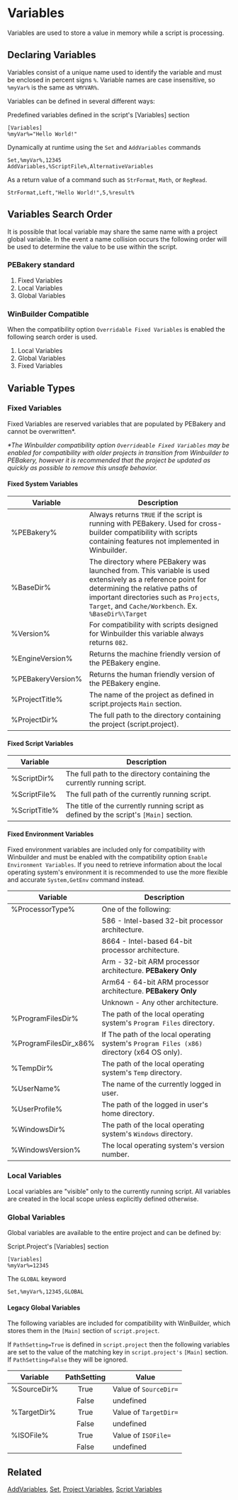 # Variables

Variables are used to store a value in memory while a script is processing.

## Declaring Variables

Variables consist of a unique name used to identify the variable and must be enclosed in percent signs `%`. Variable names are case insensitive, so `%myVar%` is the same as `%MYVAR%`.

Variables can be defined in several different ways:

Predefined variables defined in the script's [Variables] section

```pebakery
[Variables]
%myVar%="Hello World!"
```

Dynamically at runtime using the `Set` and `AddVariables` commands

```pebakery
Set,%myVar%,12345
AddVariables,%ScriptFile%,AlternativeVariables
```

As a return value of a command such as `StrFormat`, `Math`, or `RegRead`.

```pebakery
StrFormat,Left,"Hello World!",5,%result%
```

## Variables Search Order

It is possible that local variable may share the same name with a project global variable. In the event a name collision occurs the following order will be used to determine the value to be use within the script.

### PEBakery standard

1. Fixed Variables
1. Local Variables
1. Global Variables

### WinBuilder Compatible

When the compatibility option `Overridable Fixed Variables` is enabled the following search order is used.

1. Local Variables
1. Global Variables
1. Fixed Variables

## Variable Types

### Fixed Variables

Fixed Variables are reserved variables that are populated by PEBakery and cannot be overwritten*.

_*The Winbuilder compatibility option `Overrideable Fixed Variables` may be enabled for compatibility with older projects in transition from Winbuilder to PEBakery, however it is recommended that the project be updated as quickly as possible to remove this unsafe behavior._

#### Fixed System Variables

| Variable | Description |
| --- | --- |
| %PEBakery% | Always returns `TRUE` if the script is running with PEBakery. Used for cross-builder compatibility with scripts containing features not implemented in Winbuilder.  |
| %BaseDir% | The directory where PEBakery was launched from. This variable is used extensively as a reference point for determining the relative paths of important directories such as  `Projects`, `Target`, and `Cache/Workbench`. Ex. `%BaseDir%\Target` |
| %Version% | For compatibility with scripts designed for Winbuilder this variable always returns `082`. |
| %EngineVersion% | Returns the machine friendly version of the PEBakery engine. |
| %PEBakeryVersion% | Returns the human friendly version of the PEBakery engine. |
| %ProjectTitle% | The name of the project as defined in script.projects `Main` section. |
| %ProjectDir% | The full path to the directory containing the project (script.project). |

#### Fixed Script Variables

| Variable | Description |
| --- | --- |
| %ScriptDir% | The full path to the directory containing the currently running script. |
| %ScriptFile% | The full path of the currently running script. |
| %ScriptTitle% | The title of the currently running script as defined by the script's `[Main]` section. |

#### Fixed Environment Variables

Fixed environment variables are included only for compatibility with Winbuilder and must be enabled with the compatibility option `Enable Environment Variables`. If you need to retrieve information about the local operating system's environment it is recommended to use the more flexible and accurate `System,GetEnv` command instead.

| Variable | Description |
| --- | --- |
| %ProcessorType% | One of the following: |
|| 586 - Intel-based 32-bit processor architecture. |
|| 8664 - Intel-based 64-bit processor architecture. |
|| Arm - 32-bit ARM processor architecture. **PEBakery Only** |
|| Arm64 - 64-bit ARM processor architecture. **PEBakery Only** |
|| Unknown - Any other architecture. |
| %ProgramFilesDir% | The path of the local operating system's `Program Files` directory. |
| %ProgramFilesDir_x86% | If The path of the local operating system's `Program Files (x86)` directory (x64 OS only). |
| %TempDir% | The path of the local operating system's `Temp` directory. |
| %UserName% | The name of the currently logged in user. |
| %UserProfile% | The path of the logged in user's home directory. |
| %WindowsDir% | The path of the local operating system's `Windows` directory. |
| %WindowsVersion% | The local operating system's version number. |

### Local Variables

Local variables are "visible" only to the currently running script. All variables are created in the local scope unless explicitly defined otherwise.

### Global Variables

Global variables are available to the entire project and can be defined by:

Script.Project's [Variables] section

```pebakery
[Variables]
%myVar%=12345
```

The `GLOBAL` keyword

```pebakery
Set,%myVar%,12345,GLOBAL
```

#### Legacy Global Variables

The following variables are included for compatibility with WinBuilder, which stores them in the `[Main]` section of `script.project`.

If `PathSetting=True` is defined in `script.project` then the following variables are set to the value of the matching key in `script.project's` `[Main]` section. If `PathSetting=False` they will be ignored.

| Variable | PathSetting | Value |
| --- | :---: | --- |
| %SourceDir% | True | Value of `SourceDir=` |
| | False | undefined |
| %TargetDir% | True | Value of `TargetDir=` |
| | False | undefined
| %ISOFile% | True | Value of `ISOFile=` |
| | False | undefined |

## Related

[AddVariables](/Commands/Control/AddVariables.md), [Set](/Commands/Control/Set.md), [Project Variables](/Projects/ProjectVariables.md), [Script Variables](/Projects/ScriptVariables.md)